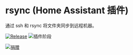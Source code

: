 # rsync (Home Assistant 插件)

通过 ssh 和 rsync 将文件夹同步到远程机器。

[![Release][release-badge]][release]
![插件阶段][stage-badge]

[![捐赠][donation-badge]][donation-url]


[stage-badge]: https://img.shields.io/badge/Addon%20stage-stable-green.svg

[release-badge]: https://img.shields.io/badge/version-v2.0.0-blue.svg
[release]: https://github.com/Poeschl-HomeAssistant-Addons/rsync/tree/v2.0.0

[donation-badge]: https://img.shields.io/badge/Buy%20me%20a%20coffee-%23d32f2f?logo=buy-me-a-coffee&style=for-the-badge&logoColor=white
[donation-url]: https://www.buymeacoffee.com/Poeschl